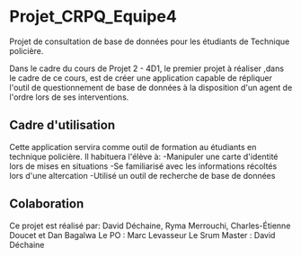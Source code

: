 # Projet_CRPQ_Equipe4

Projet de consultation de base de données pour les étudiants de Technique policière.

Dans le cadre du cours de Projet 2 - 4D1, le premier projet à réaliser ,dans le cadre de ce cours, est de créer une application capable de répliquer l'outil de questionnement de base de données à la disposition d'un agent de l'ordre lors de ses interventions.

## Cadre d'utilisation
Cette application servira comme outil de formation au étudiants en technique policière. Il habituera l'élève à:
-Manipuler une carte d'identité lors de mises en situations
-Se familiarisé avec les informations récoltés lors d'une altercation
-Utilisé un outil de recherche de base de données 

## Colaboration
Ce projet est réalisé par: David Déchaine, Ryma Merrouchi, Charles-Étienne Doucet et Dan Bagalwa
Le PO : Marc Levasseur
Le Srum Master : David Déchaine